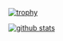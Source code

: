 <!--
**Dimacgka/dimacgka** is a ✨ _special_ ✨ repository because its `README.md` (this file) appears on your GitHub profile.

Here are some ideas to get you started:

- 🔭 I’m currently working on ...
- 🌱 I’m currently learning ...
- 👯 I’m looking to collaborate on ...
- 🤔 I’m looking for help with ...
- 💬 Ask me about ...
- 📫 How to reach me: ...
- 😄 Pronouns: ...
- ⚡ Fun fact: ...
-->

[![trophy](https://github-profile-trophy.vercel.app/?username=dimacgka&rank=-C,-B&no-frame=true)](https://github.com/ryo-ma/github-profile-trophy)

[![github stats](https://github-readme-stats.vercel.app/api?username=dimacgka&layout=compact&show_icons=true)](https://github.com/anuraghazra/github-readme-stats)
